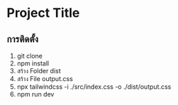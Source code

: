 # Project Title

## การติดตั้ง

1. git clone
2. npm install
3. สร้าง Folder dist
4. สร้าง File output.css
5. npx tailwindcss -i ./src/index.css -o ./dist/output.css
6. npm run dev